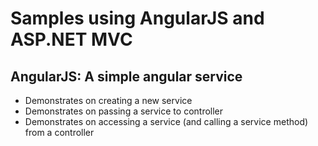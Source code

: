 # Samples using AngularJS and ASP.NET MVC

## AngularJS: A simple angular service

* Demonstrates on creating a new service
* Demonstrates on passing a service to controller
* Demonstrates on accessing a service (and calling a service method) from a controller